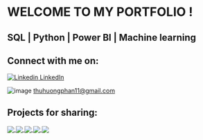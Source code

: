 # WELCOME TO MY PORTFOLIO !


## SQL | Python | Power BI | Machine learning

## Connect with me on:
[![Linkedin](https://i.stack.imgur.com/gVE0j.png) LinkedIn](https://www.linkedin.com/in/pth11/)

![image](https://github.com/thuhuongphan11/thuhuongphan11/assets/141643891/b53c7262-fb7d-454e-9c1b-3a5ee3c1aecc) thuhuongphan11@gmail.com

## Projects for sharing:
<a href="https://github.com/thuhuongphan11/Python_RFM_analysis">
  <!-- Change the `github-readme-stats.anuraghazra1.vercel.app` to `github-readme-stats.vercel.app`  -->
  <img align="center" src="https://github-readme-stats.vercel.app/api/pin/?username=thuhuongphan11&repo=Python_RFM_analysis&theme=gotham" />
</a>  
<a href="https://github.com/thuhuongphan11/Python_Cohort_Analysis">
  <!-- Change the `github-readme-stats.anuraghazra1.vercel.app` to `github-readme-stats.vercel.app`  -->
  <img align="center" src="https://github-readme-stats.vercel.app/api/pin/?username=thuhuongphan11&repo=Python_Cohort_Analysis&theme=gotham" />
</a>  
<a href="https://github.com/thuhuongphan11/SQL-BigQuery-PBI_Inventory_Controlling">
  <!-- Change the `github-readme-stats.anuraghazra1.vercel.app` to `github-readme-stats.vercel.app`  -->
  <img align="center" src="https://github-readme-stats.vercel.app/api/pin/?username=thuhuongphan11&repo=SQL-BigQuery-PBI_Inventory_Controlling&theme=gotham" />
</a>  
<a href="https://github.com/thuhuongphan11/SQL_Ecommerce_Exploring">
  <!-- Change the `github-readme-stats.anuraghazra1.vercel.app` to `github-readme-stats.vercel.app`  -->
  <img align="center" src="https://github-readme-stats.vercel.app/api/pin/?username=thuhuongphan11&repo=SQL_Ecommerce_Exploring&theme=gotham" />
</a>  
<a href="https://github.com/thuhuongphan11/ML_4G_service_prediction">
  <!-- Change the `github-readme-stats.anuraghazra1.vercel.app` to `github-readme-stats.vercel.app`  -->
  <img align="center" src="https://github-readme-stats.vercel.app/api/pin/?username=thuhuongphan11&repo=ML_4G_service_prediction&theme=gotham" />
</a>  
